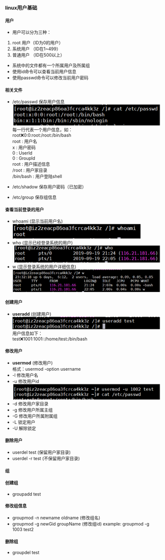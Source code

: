 ### linux用户基础
#### 用户
- 用户可以分为三种：
1. root 用户（ID为0的用户）
2. 系统用户 （ID在1~499）
3. 普通用户 （ID在500以上）
- 系统中的文件都有一个所属用户及所属组
- 使用id命令可以查看当前用户信息
- 使用passwd命令可以修改当前用户密码
#### 相关文件
- /etc/passwd 保存用户信息
![](pic/20190919231009.png)
每一行代表一个用户信息，如：<br>
root:x:0:0:root:/root:/bin/bash <br>
root : 用户名 <br>
x : 用户密码<br>
0 : UserId <br>
0 : GroupId <br>
root : 用户描述信息 <br>
/root : 用户家目录 <br>
/bin/bash : 用户登陆shell <br>

- /etc/shadow 保存用户密码（已加密）
- /etc/group 保存组信息

#### 查看当前登录的用户
- whoami (显示当前用户名)
![](pic/20190919233119.png)
- who (显示已经登录系统的用户)
![](pic/20190919233201.png)
- w (显示登录系统的用户详细信息)
![](pic/20190919233227.png)
#### 创建用户
- **useradd** (创建用户)<br>
![](pic/20190919233408.png)<br>
用户信息如下：<br>
test:x:1001:1001::/home/test:/bin/bash <br>

#### 修改用户
- **usermod** (修改用户)<br>
格式：usermod -option username
- -l 修改用户名
- -u 修改用户id
![](pic/20190919235535.png)<br>
- -d 修改用户家目录
- -g 修改用户所属主组
- -G 修改用户所属附属组
- -L 锁定用户
- -U 解除锁定

#### 删除用户
- userdel test (保留用户家目录)
- userdel -r test (不保留用户家目录)

#### 组

#### 创建组
- groupadd test

#### 修改组信息
- groupmod -n newname oldname (修改组名)
- groupmod -g newGid groupName (修改组id)
example: groupmod -g 1003 test2 <br>

#### 删除组
- groupdel test




